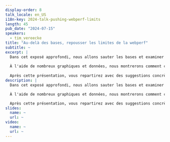 ```yaml
---
display-order: 8
talk_locale: en_US
i18n-key: 2024-talk-pushing-webperf-limits
length: 45
pub_date: "2024-07-15"
speakers:
  - tim_vereecke
title: "Au-delà des bases, repousser les limites de la webperf"
subtitle: ~
excerpt: |
  Dans cet exposé approfondi, nous allons sauter les bases et examiner quelques techniques avancées pour rendre un site web moderne rapide comme l'éclair.
  
  À l'aide de nombreux graphiques et données, nous montrerons comment ces solutions ont contribué à faire de scalemates.com le site web de modélisme le plus rapide (et le plus grand) au monde.
  
  Après cette présentation, vous repartirez avec des suggestions concrètes pour aller plus loin. Parfait si vous pensez que le 75 percentile ce n'est pas suffisant. Parfait si vous pensez que les sites web doivent être rapides sur tous les navigateurs, tous les appareils, toutes les connexions, partout.
description: |
  Dans cet exposé approfondi, nous allons sauter les bases et examiner quelques techniques avancées pour rendre un site web moderne rapide comme l'éclair.

  À l'aide de nombreux graphiques et données, nous montrerons comment ces solutions ont contribué à faire de scalemates.com le site web de modélisme le plus rapide (et le plus grand) au monde.

  Après cette présentation, vous repartirez avec des suggestions concrètes pour aller plus loin. Parfait si vous pensez que le 75 percentile ce n'est pas suffisant. Parfait si vous pensez que les sites web doivent être rapides sur tous les navigateurs, tous les appareils, toutes les connexions, partout.
slides:
  name: ~
  url: ~
video:
  name: ~
  url: ~
---
```

